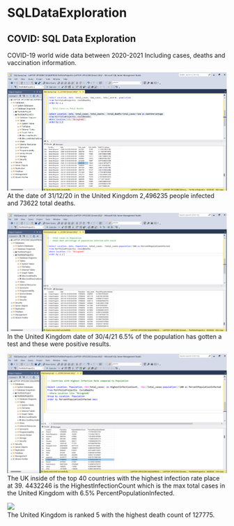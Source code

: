 # SQLDataExploration
## COVID: SQL Data Exploration
COVID-19 world wide data between 2020-2021 Including cases, deaths and vaccination information. 

<img src="SQL_DataEx/1TotCasesVTotDeathsUK.png" width="600"><br>
At the date of 31/12/20 in the United Kingdom 2,496235 people infected and 73622 total deaths. 

<img src="SQL_DataEx/2TotCasesVPopUK.png" width="600"><br>
In the United Kingdom date of 30/4/21 6.5% of the population has gotten a test and these were positive results.


<img src="SQL_DataEx/3CountriesWithTheHighestInfectionRatePo.png" width="600"><br>
The UK inside of the top 40 countries with the highest infection rate place at 39. 4432246 is the HighestInfectionCount which is the max total cases in the United Kingdom with 6.5% PercentPopulationInfected.

<img src="SQL_DataEx/4CouWithThe highestDeathCountPerPoRank.png" width="600"><br>
The United Kingdom is ranked 5 with the highest death count of 127775. 
